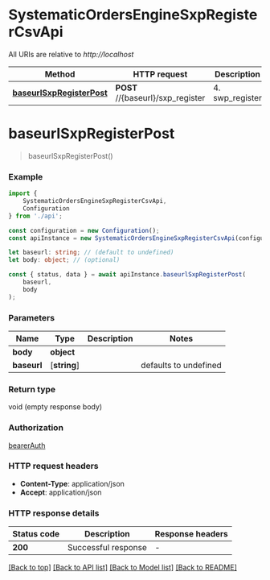 # SystematicOrdersEngineSxpRegisterCsvApi

All URIs are relative to *http://localhost*

|Method | HTTP request | Description|
|------------- | ------------- | -------------|
|[**baseurlSxpRegisterPost**](#baseurlsxpregisterpost) | **POST** //{baseurl}/sxp_register | 4. swp_register|

# **baseurlSxpRegisterPost**
> baseurlSxpRegisterPost()


### Example

```typescript
import {
    SystematicOrdersEngineSxpRegisterCsvApi,
    Configuration
} from './api';

const configuration = new Configuration();
const apiInstance = new SystematicOrdersEngineSxpRegisterCsvApi(configuration);

let baseurl: string; // (default to undefined)
let body: object; // (optional)

const { status, data } = await apiInstance.baseurlSxpRegisterPost(
    baseurl,
    body
);
```

### Parameters

|Name | Type | Description  | Notes|
|------------- | ------------- | ------------- | -------------|
| **body** | **object**|  | |
| **baseurl** | [**string**] |  | defaults to undefined|


### Return type

void (empty response body)

### Authorization

[bearerAuth](../README.md#bearerAuth)

### HTTP request headers

 - **Content-Type**: application/json
 - **Accept**: application/json


### HTTP response details
| Status code | Description | Response headers |
|-------------|-------------|------------------|
|**200** | Successful response |  -  |

[[Back to top]](#) [[Back to API list]](../README.md#documentation-for-api-endpoints) [[Back to Model list]](../README.md#documentation-for-models) [[Back to README]](../README.md)


